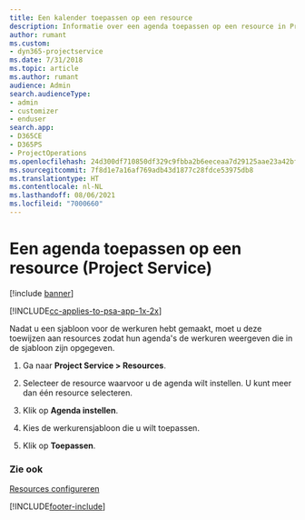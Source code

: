 ```yaml
---
title: Een kalender toepassen op een resource
description: Informatie over een agenda toepassen op een resource in Project Service
author: rumant
ms.custom:
- dyn365-projectservice
ms.date: 7/31/2018
ms.topic: article
ms.author: rumant
audience: Admin
search.audienceType:
- admin
- customizer
- enduser
search.app:
- D365CE
- D365PS
- ProjectOperations
ms.openlocfilehash: 24d300df710850df329c9fbba2b6eeceaa7d29125aae23a42bf3f2a94bed131a
ms.sourcegitcommit: 7f8d1e7a16af769adb43d1877c28fdce53975db8
ms.translationtype: HT
ms.contentlocale: nl-NL
ms.lasthandoff: 08/06/2021
ms.locfileid: "7000660"
---
```

# <a name="apply-a-calendar-to-a-resource-project-service"></a>Een agenda toepassen op een resource (Project Service)

[!include [banner](../includes/psa-now-project-operations.md)]

[!INCLUDE[cc-applies-to-psa-app-1x-2x](../includes/cc-applies-to-psa-app-1x-2x.md)]

Nadat u een sjabloon voor de werkuren hebt gemaakt, moet u deze toewijzen aan resources zodat hun agenda's de werkuren weergeven die in de sjabloon zijn opgegeven.  
  
1.  Ga naar **Project Service > Resources**.  
  
2.  Selecteer de resource waarvoor u de agenda wilt instellen. U kunt meer dan één resource selecteren.  
  
3.  Klik op **Agenda instellen**.  
  
4.  Kies de werkurensjabloon die u wilt toepassen.  
  
5.  Klik op **Toepassen**.  
  
### <a name="see-also"></a>Zie ook  
 [Resources configureren](../psa/set-up-resources.md)


[!INCLUDE[footer-include](../includes/footer-banner.md)]